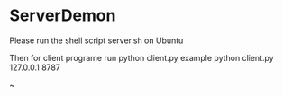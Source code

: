 # ServerDemon
Please  run the shell script server.sh on Ubuntu


Then for client programe run
python client.py <IP> <Port>
example
python client.py 127.0.0.1 8787

~               
